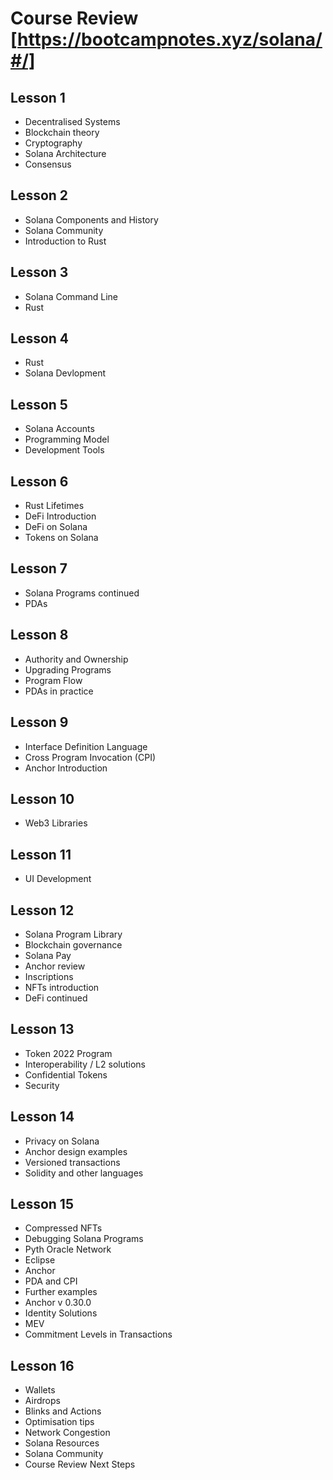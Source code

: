 # Course Review [https://bootcampnotes.xyz/solana/#/]
## Lesson 1
 - Decentralised Systems
 - Blockchain theory
 - Cryptography
 - Solana Architecture
 - Consensus
## Lesson 2
 - Solana Components and History
 - Solana Community
 - Introduction to Rust
## Lesson 3
 - Solana Command Line
 - Rust
## Lesson 4
 - Rust
 - Solana Devlopment
## Lesson 5
 - Solana Accounts
 - Programming Model
 - Development Tools
## Lesson 6
 - Rust Lifetimes
 - DeFi Introduction
 - DeFi on Solana
 - Tokens on Solana
## Lesson 7
 - Solana Programs continued
 - PDAs
## Lesson 8
 - Authority and Ownership
 - Upgrading Programs
 - Program Flow
 - PDAs in practice
## Lesson 9
 - Interface Definition Language
 - Cross Program Invocation (CPI)
 - Anchor Introduction
## Lesson 10
 - Web3 Libraries
## Lesson 11
 - UI Development
## Lesson 12
 - Solana Program Library
 - Blockchain governance
 - Solana Pay
 - Anchor review
 - Inscriptions
 - NFTs introduction
 - DeFi continued
## Lesson 13
 - Token 2022 Program
 - Interoperability / L2 solutions
 - Confidential Tokens
 - Security
## Lesson 14
 - Privacy on Solana
 - Anchor design examples
 - Versioned transactions
 - Solidity and other languages
## Lesson 15
 - Compressed NFTs
 - Debugging Solana Programs
 - Pyth Oracle Network
 - Eclipse
 - Anchor
 - PDA and CPI
 - Further examples
 - Anchor v 0.30.0
 - Identity Solutions
 - MEV
 - Commitment Levels in Transactions
## Lesson 16
 - Wallets
 - Airdrops
 - Blinks and Actions
 - Optimisation tips
 - Network Congestion
 - Solana Resources
 - Solana Community
 - Course Review
Next Steps
